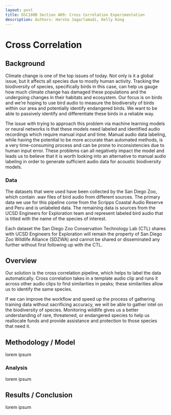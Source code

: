 ```yaml
---
layout: post
title: DSC180B Section A09: Cross Correlation Experimentation
description: Authors: Harsha Jagarlamudi, Kelly Kong
---
```


# Cross Correlation

## Background
Climate change is one of the top issues of today. Not only is it a global issue, but it affects all species due to mostly human activity. Tracking the biodiversity of species, specifically birds in this case, can help us gauge how much climate change has damaged these populations and the undergoing changes in their habitats and ecosystem. Our focus is on birds and we’re hoping to use bird audio to measure the biodiversity of birds within our area and potentially identify endangered birds. We want to be able to passively identify and differentiate these birds in a reliable way.

The issue with trying to approach this problem via machine learning models or neural networks is that these models need labeled and identified audio recordings which require manual input and time. Manual audio data labeling, while having the potential to be more accurate than automated methods, is a very time-consuming process and can be prone to inconsistencies due to human input error. These problems can all negatively impact the model and leads us to believe that it is worth looking into an alternative to manual audio labeling in order to generate sufficient audio data for acoustic biodiversity models.

### Data

The datasets that were used have been collected by the San Diego Zoo, which contain .wav files of bird audio from different sources. The primary data we use for this pipeline come from the Scripps Coastal Audio Reserve and Peru and is unlabeled data. The remaining data is sources from the UCSD Engineers for Exploration team and represent labeled bird audio that is titled with the name of the species of interest. 

Each dataset the San Diego Zoo Conservation Technology Lab (CTL) shares with UCSD Engineers for Exploration will remain the property of San Diego Zoo Wildlife Alliance (SDZWA) and cannot be shared or disseminated any further without first following up with the CTL.

## Overview

Our solution is the cross correlation pipeline, which helps to label the data automatically. Cross correlation takes in a template audio clip and runs it across other audio clips to find similarities in peaks; these similarities allow us to identify the same species. 

If we can improve the workflow and speed up the process of gathering training data without sacrificing accuracy, we will be able to gather intel on the biodiversity of species. Monitoring wildlife gives us a better understanding of rare, threatened, or endangered species to help us reallocate funds and provide assistance and protection to those species that need it.

## Methodology / Model

lorem ipsum

### Analysis 

lorem ipsum

## Results / Conclusion

lorem ipsum
